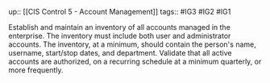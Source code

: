 up:: [[CIS Control 5 - Account Management]]
tags:: #IG3 #IG2 #IG1

Establish and maintain an inventory of all accounts managed in the enterprise. The inventory must include both user and administrator accounts. The inventory, at a minimum, should contain the person's name, username, start/stop dates, and department. Validate that all active accounts are authorized, on a recurring schedule at a minimum quarterly, or more frequently.